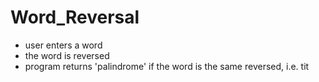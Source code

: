 # Word_Reversal

- user enters a word
- the word is reversed
- program returns 'palindrome' if the word is the same reversed, i.e. tit
